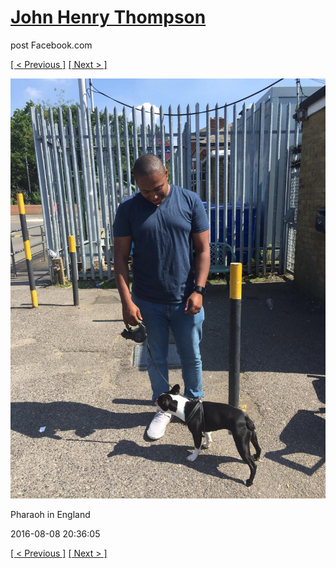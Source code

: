 # [John Henry Thompson](../README.md)
post Facebook.com

[[ < Previous ]](2016-08-08-10.md) [[ Next > ]](2016-08-08-12.md)

[![](../media/2016-08-08/Pharaoh-in-England-10.jpg)](../README.md)

Pharaoh in England

2016-08-08 20:36:05

[[ < Previous ]](2016-08-08-10.md) [[ Next > ]](2016-08-08-12.md)